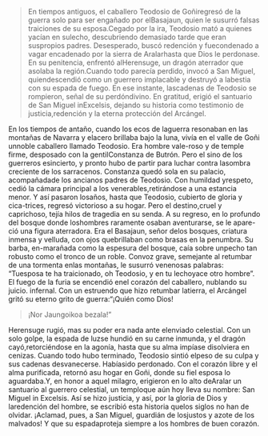 > En tiempos antiguos, el caballero Teodosio de Goñiregresó de la guerra solo para ser engañado por elBasajaun, quien le susurró falsas traiciones de su esposa.Cegado por la ira, Teodosio mató a quienes yacían en sulecho, descubriendo demasiado tarde que eran suspropios padres. Desesperado, buscó redención y fuecondenado a vagar encadenado por la sierra de Aralarhasta que Dios le perdonase. En su penitencia, enfrentó alHerensuge, un dragón aterrador que asolaba la región.Cuando todo parecía perdido, invocó a San Miguel, quiendescendió como un guerrero implacable y destruyó a labestia con su espada de fuego. En ese instante, lascadenas de Teodosio se rompieron, señal de su perdóndivino. En gratitud, erigió el santuario de San Miguel inExcelsis, dejando su historia como testimonio de justicia,redención y la eterna protección del Arcángel. 

En los tiempos de antaño, cuando los ecos de laguerra resonaban en las montañas de Navarra y elacero brillaba bajo la luna, vivía en el valle de Goñi unnoble caballero llamado Teodosio. Era hombre vale-roso y de temple firme, desposado con la gentilConstanza de Butrón. Pero el sino de los guerreros esincierto, y pronto hubo de partir para luchar contra lasombra creciente de los sarracenos.
Constanza quedó sola en su palacio, acompañadade los ancianos padres de Teodosio. Con humildad yrespeto, cedió la cámara principal a los venerables,retirándose a una estancia menor. Y así pasaron losaños, hasta que Teodosio, cubierto de gloria y cica-trices, regresó victorioso a su hogar. Pero el destino,cruel y caprichoso, tejía hilos de tragedia en su senda.
A su regreso, en lo profundo del bosque donde loshombres raramente osaban aventurarse, se le apare-ció una figura aterradora. Era el Basajaun, señor delos bosques, criatura inmensa y velluda, con ojos quebrillaban como brasas en la penumbra. Su barba, en-marañada como la espesura del bosque, caía sobre unpecho tan robusto como el tronco de un roble. Convoz grave, semejante al retumbar de una tormenta enlas montañas, le susurró venenosas palabras: “Tuesposa te ha traicionado, oh Teodosio, y en tu lechoyace otro hombre”. El fuego de la furia se encendió enel corazón del caballero, nublando su juicio.
infernal. Con un estruendo que hizo retumbar latierra, el Arcángel gritó su eterno grito de guerra:“¡Quién como Dios!
> ¡Nor Jaungoikoa bezala!”

Herensuge rugió, mas su poder era nada ante elenviado celestial. Con un solo golpe, la espada de luzse hundió en su carne inmunda, y el dragón cayó,retorciéndose en la agonía, hasta que su alma impíase disolviera en cenizas.
Cuando todo hubo terminado, Teodosio sintió elpeso de su culpa y sus cadenas desvanecerse. Habíasido perdonado.
Con el corazón libre y el alma purificada, retornó asu hogar en Goñi, donde su fiel esposa lo aguardaba.Y, en honor a aquel milagro, erigieron en lo alto deAralar un santuario al guerrero celestial, un temploque aún hoy lleva su nombre: San Miguel in Excelsis.
Así se hizo justicia, y así, por la gloria de Dios y laredención del hombre, se escribió esta historia quelos siglos no han de olvidar.
¡Aclamad, pues, a San Miguel, guardián de losjustos y azote de los malvados! Y que su espadaproteja siempre a los hombres de buen corazón.